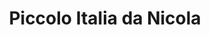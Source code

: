 ---
title: "Piccolo Italia da Nicola"
url: /klagenfurt-am-woerthersee/piccolo-italia-da-nicola/
shop: Lebensmittel
---